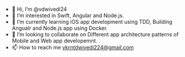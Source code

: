 - 👋 Hi, I’m @vdwivedi24
- 👀 I’m interested in Swift, Angular and Node.js.
- 🌱 I’m currently learning iOS app development using TDD, Building Angualr and Node.js app using Docker.
- 💞️ I’m looking to collaborate on Different app architecture patterns of Mobile and Web app developemnt.
- 📫 How to reach me vkrntdwivedi224@gmail.com

<!---
vdwivedi24/vdwivedi24 is a ✨ special ✨ repository because its `README.md` (this file) appears on your GitHub profile.
You can click the Preview link to take a look at your changes.
--->
